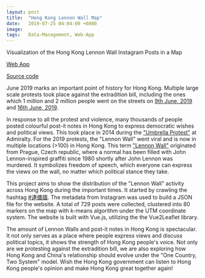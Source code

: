 ```yaml
---
layout: post
title:  "Hong Kong Lennon Wall Map"
date:   2019-07-25 04:04:00 +0800
image:  
tags:   Data-Management, Web-App
---
```

Visualization of the Hong Kong Lennon Wall Instagram Posts in a Map

[Web App](https://cameronlai.github.io/hk-lennon-wall)

[Source code](https://github.com/cameronlai/hk-lennon-wall)

June 2019 marks an important point of history for Hong Kong. Multiple large scale protests took place against the extradition bill, including the ones which 1 million and 2 million people went on the streets on [9th June, 2019](https://www.bbc.com/news/world-asia-china-48572130) and [16th June, 2019](https://www.bbc.com/news/world-asia-china-48656471).

In response to all the protest and violence, many thousands of people posted colourful post-it notes in Hong Kong to express democratic wishes and political views. This took place in 2014 during the ["Umbrella Protest"](https://en.wikipedia.org/wiki/2014_Hong_Kong_protests) at Admiralty. For the 2019 protests, the "Lennon Wall" went viral and is now in multiple locations (>100) in Hong Kong. This term ["Lennon Wall"](https://en.wikipedia.org/wiki/Lennon_Wall) originated from Prague, Czech republic, where a normal has been filled with John Lennon-inspired graffiti since 1980 shortly after John Lennon was murdered. It symbolizes freedom of speech, which everyone can express the views on the wall, no matter which political stance they take.

This project aims to show the distribution of the "Lennon Wall" activity across Hong Kong during the important times. It started by crawling the hashtag [#連儂牆](https://www.instagram.com/explore/tags/%E9%80%A3%E5%84%82%E7%89%86/). The metadata from Instagram was used to build a JSON file for the website. A total of 729 posts were collected, clustered into 80 markers on the map with k-means algorithm under the UTM coordinate system. The website is built with Vue.js, utilizing the the Vue2Leaflet library. 

The amount of Lennon Walls and post-it notes in Hong Kong is spectacular. It not only serves as a place where people express views and discuss political topics, it shows the strength of Hong Kong people's voice. Not only are we protesting against the extradition bill, we are also exploring how Hong Kong and China's relationship should evolve under the "One Country, Two System" model. Wish the Hong Kong government can listen to Hong Kong people's opinion and make Hong Kong great together again!